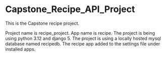 # Capstone_Recipe_API_Project
This is the Capstone recipe project.

Project name is recipe_project.
App name is recipe.
The project is being using python 3.12 and django 5.
The project is using a locally hosted mysql database named recipedb.
The recipe app added to the settings file under installed apps.
